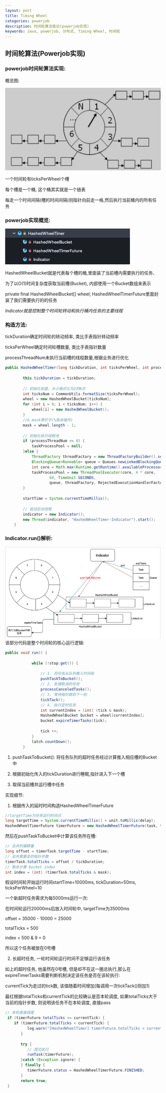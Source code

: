 ```yaml
---
layout: post
title: Timing Wheel
categories: powerjob
description: 时间轮算法笔记(powerjob实现)
keywords: Java, powerjob, 分布式, Timing Wheel, 时间轮
---
```


## 时间轮算法(Powerjob实现)

### powerjob时间轮算法实现:

概览图:

![fail](/images/posts/powerjob/timing-wheel-overview.png)

一个时间轮有ticksPerWheel个槽

每个槽是一个桶, 这个桶其实就是一个链表

每走一个时间间隔(槽的时间间隔)则指针向前走一格,然后执行当前桶内的所有任务

### powerjob实现概览:

![fail](/images/posts/powerjob/powerjob-timing-wheel-overview.png)

HashedWheelBucket就是代表每个槽的桶,里面装了当前槽内需要执行的任务、

为了以O(1)时间复杂度获取当前槽(Bucket), 内部使用一个Bucket数组来表示

private final HashedWheelBucket[] wheel;
HashedWheelTimerFuture里面封装了我们需要执行的的任务

*Indicator就是控制整个时间轮转动和执行桶内任务的主要线程*

### 构造方法:

tickDuration确定时间轮的转动频率, 类比手表指针转动频率

ticksPerWheel确定时间轮槽数量, 类比手表指针数量

processThreadNum未执行当前槽的线程数量,根据业务进行优化
```Java
public HashedWheelTimer(long tickDuration, int ticksPerWheel, int processThreadNum) {
 
        this.tickDuration = tickDuration;
 
        // 初始化轮盘，大小格式化为2的N次
        int ticksNum = CommonUtils.formatSize(ticksPerWheel);
        wheel = new HashedWheelBucket[ticksNum];
        for (int i = 0; i < ticksNum; i++) {
            wheel[i] = new HashedWheelBucket();
        }
        //& mask等价于(%取余操作)
        mask = wheel.length - 1;
 
        // 初始化执行线程池
        if (processThreadNum <= 0) {
            taskProcessPool = null;
        }else {
            ThreadFactory threadFactory = new ThreadFactoryBuilder().setNameFormat("HashedWheelTimer-Executor-%d").build();
            BlockingQueue<Runnable> queue = Queues.newLinkedBlockingQueue(16);
            int core = Math.max(Runtime.getRuntime().availableProcessors(), processThreadNum);
            taskProcessPool = new ThreadPoolExecutor(core, 4 * core,
                    60, TimeUnit.SECONDS,
                    queue, threadFactory, RejectedExecutionHandlerFactory.newCallerRun("PowerJobTimeWheelPool"));
        }
 
        startTime = System.currentTimeMillis();
 
        // 启动后台线程
        indicator = new Indicator();
        new Thread(indicator, "HashedWheelTimer-Indicator").start();
    }
```
### Indicator.run()解析:

![fail](/images/posts/powerjob/powerjob-indicator-run.png)
该部分代码是整个时间轮的核心运行逻辑:

```Java
public void run() {
 
            while (!stop.get()) {
 
                // 1. 将任务从队列推入时间轮
                pushTaskToBucket();
                // 2. 处理取消的任务
                processCanceledTasks();
                // 3. 等待指针跳向下一刻
                tickTack();
                // 4. 执行定时任务
                int currentIndex = (int) (tick & mask);
                HashedWheelBucket bucket = wheel[currentIndex];
                bucket.expireTimerTasks(tick);
 
                tick ++;
            }
            latch.countDown();
        }
```

1. pushTaskToBucket(): 将任务队列的超时任务经过计算推入相应槽的Bucket中

2. 根据初始化传入的tickDuration进行睡眠,指针进入下一个槽

3. 取得当前槽并运行槽中任务

实现细节:

1. 根据传入的延时时间构造HashedWheelTimerFuture

```Java
//targetTime为任务运行时间点
long targetTime = System.currentTimeMillis() + unit.toMillis(delay);
HashedWheelTimerFuture timerFuture = new HashedWheelTimerFuture(task, targetTime);
```

然后在pushTaskToBucket中计算该任务所在槽:
```Java
// 总共的偏移量
long offset = timerTask.targetTime - startTime;
// 总共需要走的指针步数
timerTask.totalTicks = offset / tickDuration;
// 取余计算 bucket index
int index = (int) (timerTask.totalTicks & mask);
```

假设时间轮开始运行时间startTime=10000ms, tickDuration=50ms, ticksPerWheel=10

一个新超时任务需求为每5000ms运行一次:

在时间轮运行20000ms后放入时间轮中, targetTime为35000ms

offset = 35000 - 10000 = 25000

totalTicks = 500

index = 500 & 9 = 0

所以这个任务被放在0号槽

2. 长超时任务, 一轮时间轮运行时间不足够运行该任务

如上的超时任务, 他虽然在0号槽, 但是却不在这一圈总执行,那么在expireTimerTasks需要判断机制决定该任务是否在该轮执行:

currentTick为走过的tick数, 该值随着时间增加(每调用一次tickTack()则加1)

最红根据totalTicks和currentTick的比较确认是否本轮调度, 如果totalTicks大于当前的指针步数, 则说明该任务不在本轮调度, 直接pass
```Java
// 本轮直接调度
 if (timerFuture.totalTicks <= currentTick) {
    if (timerFuture.totalTicks < currentTick) {
          log.warn("[HashedWheelTimer] timerFuture.totalTicks < currentTick, please fix the bug");
       }
 
       try {
          // 提交执行
          runTask(timerFuture);
       }catch (Exception ignore) {
       } finally {
          timerFuture.status = HashedWheelTimerFuture.FINISHED;
       }
       return true;
 }
```